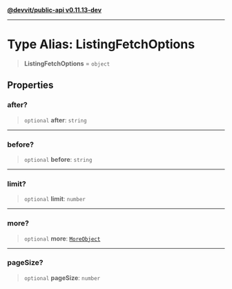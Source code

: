 [**@devvit/public-api v0.11.13-dev**](../../README.md)

---

# Type Alias: ListingFetchOptions

> **ListingFetchOptions** = `object`

## Properties

<a id="after"></a>

### after?

> `optional` **after**: `string`

---

<a id="before"></a>

### before?

> `optional` **before**: `string`

---

<a id="limit"></a>

### limit?

> `optional` **limit**: `number`

---

<a id="more"></a>

### more?

> `optional` **more**: [`MoreObject`](MoreObject.md)

---

<a id="pagesize"></a>

### pageSize?

> `optional` **pageSize**: `number`
